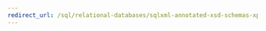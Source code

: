 ```yaml
---
redirect_url: /sql/relational-databases/sqlxml-annotated-xsd-schemas-xpath-queries/security/sqlxml-4-0-security-considerations?toc=%2fsql%2frelational-databases%2fsqlxml-annotated-xsd-schemas-xpath-queries%2fsecurity%2ftoc.json
---
```

